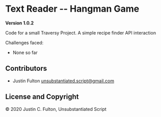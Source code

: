 # Text Reader -- Hangman Game
**Version 1.0.2**

Code for a small Traversy Project. A simple recipe finder API interaction

Challenges faced:

- None so far


## Contributors

- Justin Fulton <unsubstantiated.script@gmail.com>

## License and Copyright

© 2020 Justin C. Fulton, Unsubstantiated Script
